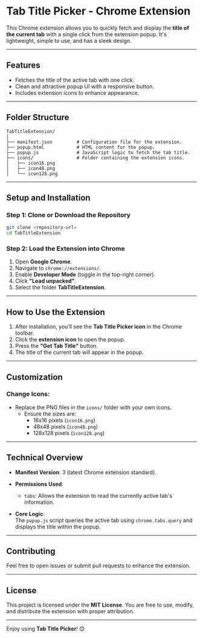 
# **Tab Title Picker - Chrome Extension**

This Chrome extension allows you to quickly fetch and display the **title of the current tab** with a single click from the extension popup. It's lightweight, simple to use, and has a sleek design.

---

## **Features**
- Fetches the title of the active tab with one click.
- Clean and attractive popup UI with a responsive button.
- Includes extension icons to enhance appearance.

---

## **Folder Structure**
```
TabTitleExtension/
│
├── manifest.json         # Configuration file for the extension.
├── popup.html            # HTML content for the popup.
├── popup.js              # JavaScript logic to fetch the tab title.
├── icons/                # Folder containing the extension icons.
│   ├── icon16.png
│   ├── icon48.png
│   └── icon128.png
```

---

## **Setup and Installation**

### Step 1: Clone or Download the Repository
```bash
git clone <repository-url>
cd TabTitleExtension
```

### Step 2: Load the Extension into Chrome

1. Open **Google Chrome**.
2. Navigate to `chrome://extensions/`.
3. Enable **Developer Mode** (toggle in the top-right corner).
4. Click **"Load unpacked"**.
5. Select the folder **TabTitleExtension**.

---

## **How to Use the Extension**

1. After installation, you’ll see the **Tab Title Picker icon** in the Chrome toolbar.
2. Click the **extension icon** to open the popup.
3. Press the **"Get Tab Title"** button.
4. The title of the current tab will appear in the popup.

---

## **Customization**
### Change Icons:
- Replace the PNG files in the `icons/` folder with your own icons.
  - Ensure the sizes are:
    - 16x16 pixels (`icon16.png`)
    - 48x48 pixels (`icon48.png`)
    - 128x128 pixels (`icon128.png`)

---



## **Technical Overview**

- **Manifest Version**: 3 (latest Chrome extension standard).
- **Permissions Used**: 
  - `tabs`: Allows the extension to read the currently active tab's information.
  
- **Core Logic**:  
  The `popup.js` script queries the active tab using `chrome.tabs.query` and displays the title within the popup.

---

## **Contributing**
Feel free to open issues or submit pull requests to enhance the extension. 

---

## **License**
This project is licensed under the **MIT License**. You are free to use, modify, and distribute the extension with proper attribution.

---

Enjoy using **Tab Title Picker**! 😊
